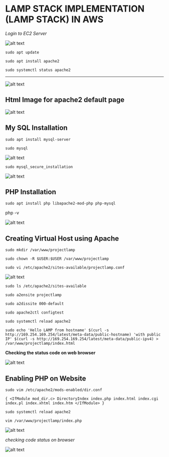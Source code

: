 # **LAMP STACK IMPLEMENTATION (LAMP STACK) IN AWS**

*Login to EC2 Server*

![alt text](./Images/Log%20in%20to%20EC2%20Server.png)



`sudo apt update`

`sudo apt install apache2`

`sudo systemctl status apache2`

---

![alt text](./Images/2.%20Verifying%20Apache%20installed.png)


## Html Image for apache2 default page


![alt text](./Images/3.%20Testing%20Apache%20in%20the%20browser.png)




## **My SQL Installation**

`sudo apt install mysql-server`

`sudo mysql`

![alt text](./Images/4.%20Install%20mysql.png)

`sudo mysql_secure_installation`

![alt text](./Images/5%20-%20Testing%20mysql.png)


## PHP Installation

`sudo apt install php libapache2-mod-php php-mysql`

php -v

![alt text](./Images/6-%20Php%20Installation.png)

## Creating Virtual Host using Apache

`sudo mkdir /var/www/projectlamp`

`sudo chown -R $USER:$USER /var/www/projectlamp`

`sudo vi /etc/apache2/sites-available/projectlamp.conf`

![alt text](./Images/7-.png)


`sudo ls /etc/apache2/sites-available`

`sudo a2ensite projectlamp`

`sudo a2dissite 000-default`

`sudo apache2ctl configtest`

`sudo systemctl reload apache2`

`sudo echo 'Hello LAMP from hostname' $(curl -s http://169.254.169.254/latest/meta-data/public-hostname) 'with public IP' $(curl -s http://169.254.169.254/latest/meta-data/public-ipv4) > /var/www/projectlamp/index.html`



**Checking the status code on web browser**

![alt text](./Images/8-.png)


## Enabling PHP on Website

`sudo vim /etc/apache2/mods-enabled/dir.conf`

`{
<IfModule mod_dir.c>
        DirectoryIndex index.php index.html index.cgi index.pl index.xhtml index.htm
</IfModule>
}`

`sudo systemctl reload apache2`

`vim /var/www/projectlamp/index.php`

![alt text](./Images/9-.png)


*checking code status on browser*

![alt text](./Images/10%20-.png)


